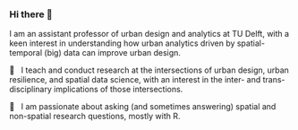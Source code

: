 ### Hi there 👋

I am an assistant professor of urban design and analytics at TU Delft, with a keen interest in understanding how urban analytics driven by spatial-temporal (big) data can improve urban design. 

🌱  &nbsp; I teach and conduct research at the intersections of urban design, urban resilience, and spatial data science, with an interest in the inter- and trans-disciplinary implications of those intersections.

🔭  &nbsp; I am passionate about asking (and sometimes answering) spatial and non-spatial research questions, mostly with R.

<!-- [![Claudiu's GitHub stats](https://github-readme-stats.vercel.app/api?username=cforgaci)](https://github.com/anuraghazra/github-readme-stats) -->
